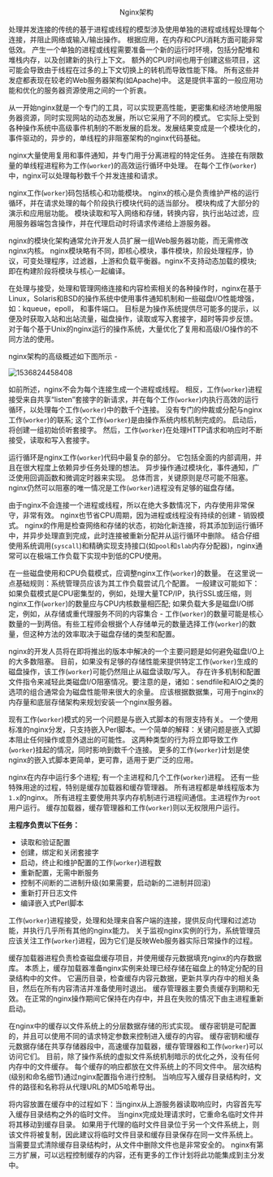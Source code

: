 <center>Nginx架构</center>

处理并发连接的传统的基于进程或线程的模型涉及使用单独的进程或线程处理每个连接，并阻止网络或输入/输出操作。 根据应用，在内存和CPU消耗方面可能非常低效。 产生一个单独的进程或线程需要准备一个新的运行时环境，包括分配堆和堆栈内存，以及创建新的执行上下文。 额外的CPU时间也用于创建这些项目，这可能会导致由于线程在过多的上下文切换上的转机而导致性能下降。 所有这些并发症都表现在较老的Web服务器架构(如Apache)中。 这是提供丰富的一般应用功能和优化的服务器资源使用之间的一个折衷。

从一开始nginx就是一个专门的工具，可以实现更高性能，更密集和经济地使用服务器资源，同时实现网站的动态发展，所以它采用了不同的模式。 它实际上受到各种操作系统中高级事件机制的不断发展的启发。发展结果变成是一个模块化的，事件驱动的，异步的，单线程的非阻塞架构的nginx代码基础。

nginx大量使用复用和事件通知，并专门用于分离进程的特定任务。 连接在有限数量的单线程进程称为工作(`worker`)的高效运行循环中处理。 在每个工作(`worker`)中，nginx可以处理每秒数千个并发连接和请求。

nginx工作(`worker`)码包括核心和功能模块。 nginx的核心是负责维护严格的运行循环，并在请求处理的每个阶段执行模块代码的适当部分。 模块构成了大部分的演示和应用层功能。 模块读取和写入网络和存储，转换内容，执行出站过滤，应用服务器端包含操作，并在代理启动时将请求传递给上游服务器。

nginx的模块化架构通常允许开发人员扩展一组Web服务器功能，而无需修改nginx内核。 nginx模块略有不同，即核心模块，事件模块，阶段处理程序，协议，可变处理程序，过滤器，上游和负载平衡器。nginx不支持动态加载的模块; 即在构建阶段将模块与核心一起编译。

在处理与接受，处理和管理网络连接和内容检索相关的各种操作时，nginx在基于Linux，Solaris和BSD的操作系统中使用事件通知机制和一些磁盘I/O性能增强，如：kqueue，epoll， 和事件端口。 目标是为操作系统提供尽可能多的提示，以便及时获取入站和出站流量，磁盘操作，读取或写入套接字，超时等异步反馈。 对于每个基于Unix的nginx运行的操作系统，大量优化了复用和高级I/O操作的不同方法的使用。

nginx架构的高级概述如下图所示 -

![1536824458408](G:\文档\MD文档\Nginx\images\nginx架构.png)

如前所述，nginx不会为每个连接生成一个进程或线程。 相反，工作(`worker`)进程接受来自共享“listen”套接字的新请求，并在每个工作(`worker`)内执行高效的运行循环，以处理每个工作(`worker`)中的数千个连接。 没有专门的仲裁或分配与nginx工作(`worker`)的联系; 这个工作(`worker`)是由操作系统内核机制完成的。 启动后，将创建一组初始侦听套接字。 然后，工作(`worker`)在处理HTTP请求和响应时不断接受，读取和写入套接字。

运行循环是nginx工作(`worker`)代码中最复杂的部分。 它包括全面的内部调用，并且在很大程度上依赖异步任务处理的想法。 异步操作通过模块化，事件通知，广泛使用回调函数和微调定时器来实现。 总体而言，关键原则是尽可能不阻塞。 nginx仍然可以阻塞的唯一情况是工作(`worker`)进程没有足够的磁盘存储。

由于nginx不会连接一个进程或线程，所以在绝大多数情况下，内存使用非常保守，非常有效。 nginx也节省CPU周期，因为进程或线程没有持续的创建 - 销毁模式。 nginx的作用是检查网络和存储的状态，初始化新连接，将其添加到运行循环中，并异步处理直到完成，此时连接被重新分配并从运行循环中删除。 结合仔细使用系统调用(`syscall`)和精确实现支持接口(如`pool`和`slab`内存分配器)，nginx通常可以在极端工作负载下实现中到低的CPU使用。

在一些磁盘使用和CPU负载模式，应调整nginx工作(`worker`)的数量。 在这里说一点基础规则：系统管理员应该为其工作负载尝试几个配置。 一般建议可能如下：如果负载模式是CPU密集型的，例如，处理大量TCP/IP，执行SSL或压缩，则nginx工作(`worker`)的数量应与CPU内核数量相匹配; 如果负载大多是磁盘I/O绑定，例如，从存储或重代理服务不同的内容集合 - 工作(`worker`)的数量可能是核心数量的一到两倍。有些工程师会根据个人存储单元的数量选择工作(`worker`)的数量，但这种方法的效率取决于磁盘存储的类型和配置。

nginx的开发人员将在即将推出的版本中解决的一个主要问题是如何避免磁盘I/O上的大多数阻塞。 目前，如果没有足够的存储性能来提供特定工作(`worker`)生成的磁盘操作，该工作(`worker`)可能仍然阻止从磁盘读取/写入。 存在许多机制和配置文件指令来减轻此类磁盘I/O阻塞情况。要注意的是，诸如：sendfile和AIO之类的选项的组合通常会为磁盘性能带来很大的余量。 应该根据数据集，可用于nginx的内存量和底层存储架构来规划安装一个nginx服务器。

现有工作(`worker`)模式的另一个问题是与嵌入式脚本的有限支持有关。 一个使用标准的nginx分发，只支持嵌入Perl脚本。一个简单的解释：关键问题是嵌入式脚本阻止任何操作或意外退出的可能性。 这两种类型的行为将立即导致工作(`worker`)挂起的情况，同时影响到数千个连接。 更多的工作(`worker`)计划是使nginx的嵌入式脚本更简单，更可靠，适用于更广泛的应用。

nginx在内存中运行多个进程; 有一个主进程和几个工作(`worker`)进程。 还有一些特殊用途的过程，特别是缓存加载器和缓存管理器。 所有进程都是单线程版本为`1.x`的nginx。 所有进程主要使用共享内存机制进行进程间通信。主进程作为`root`用户运行。 缓存加载器，缓存管理器和工作(`worker`)则以无权限用户运行。

**主程序负责以下任务：**

- 读取和验证配置
- 创建，绑定和关闭套接字
- 启动，终止和维护配置的工作(`worker`)进程数
- 重新配置，无需中断服务
- 控制不间断的二进制升级(如果需要，启动新的二进制并回滚)
- 重新打开日志文件
- 编译嵌入式Perl脚本

工作(`worker`)进程接受，处理和处理来自客户端的连接，提供反向代理和过滤功能，并执行几乎所有其他的nginx能力。 关于监视nginx实例的行为，系统管理员应该关注工作(`worker`)进程，因为它们是反映Web服务器实际日常操作的过程。

缓存加载器进程负责检查磁盘缓存项目，并使用缓存元数据填充nginx的内存数据库。 本质上，缓存加载器准备nginx实例来处理已经存储在磁盘上的特定分配的目录结构中的文件。 它遍历目录，检查缓存内容元数据，更新共享内存中的相关条目，然后在所有内容清洁并准备使用时退出。
缓存管理器主要负责缓存到期和无效。 在正常的nginx操作期间它保持在内存中，并且在失败的情况下由主进程重新启动。

在nginx中的缓存以文件系统上的分层数据存储的形式实现。 缓存密钥是可配置的，并且可以使用不同的请求特定参数来控制进入缓存的内容。 缓存密钥和缓存元数据存储在共享存储器段中，高速缓存加载器，缓存管理器和工作(`worker`)可以访问它们。 目前，除了操作系统的虚拟文件系统机制暗示的优化之外，没有任何内存中的文件缓存。 每个缓存的响应都放在文件系统上的不同文件中。 层次结构(级别和命名细节)通过nginx配置指令进行控制。 当响应写入缓存目录结构时，文件的路径和名称将从代理URL的MD5哈希导出。

将内容放置在缓存中的过程如下：当nginx从上游服务器读取响应时，内容首先写入缓存目录结构之外的临时文件。 当nginx完成处理请求时，它重命名临时文件并将其移动到缓存目录。 如果用于代理的临时文件目录位于另一个文件系统上，则该文件将被复制，因此建议将临时文件目录和缓存目录保存在同一文件系统上。 当需要显式清除缓存目录结构时，从文件中删除文件也是非常安全的。 nginx有第三方扩展，可以远程控制缓存的内容，还有更多的工作计划将此功能集成到主分发中。

